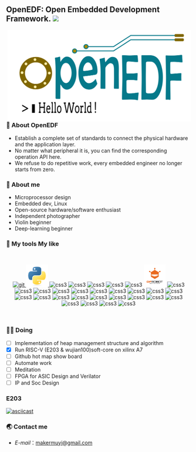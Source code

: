 ## OpenEDF: Open Embedded Development Framework. <img src="https://github.com/rajput2107/rajput2107/blob/master/Assets/Developer.gif" width="64px"/> 
<img src="https://github.com/OpenEDF/openedf/blob/master/matrial/logo/OpenEDF.png" min-width="500px" max-width="500px" width="500px" align="right" alt="OpenEDF logo">

### 🌄 About OpenEDF
- Establish a complete set of  standards to connect the physical hardware and the application layer.
- No matter what peripheral it is, you can find the corresponding operation API here.
- We refuse to do repetitive work, every embedded engineer no longer starts from zero.

### 👦 About me
- Microprocessor design 
- Embedded dev, Linux
- Open-source hardware/software enthusiast
- Independent photographer
- Violin beginner
- Deep-learning beginner

### 🚀 My tools My like
<br>
<p align="center" margin="100px">
<a href="https://git-scm.com/" target="_blank"> <img src="https://www.vectorlogo.zone/logos/git-scm/git-scm-icon.svg" alt="git" width="60" height="60"/> </a>
<a href="https://docs.python.org/3/" target="_blank"> <img src="https://raw.githubusercontent.com/devicons/devicon/master/icons/python/python-original.svg" alt="nodejs" padding="10px" width="60" height="60"/> </a>
<img src="https://www.vectorlogo.zone/logos/linux/linux-icon.svg" alt="css3" padding="10px"  width="60" height="60"/>
<img src="https://www.vectorlogo.zone/logos/getpostman/getpostman-icon.svg" alt="css3" padding="10px" width="60" height="60"/>
<img src="https://www.vectorlogo.zone/logos/arduino/arduino-icon.svg" alt="css3" padding="10px" width="60" height="60"/>
<img src="https://logodix.com/logo/1589425.gif" alt="css3" padding="10px" width="70" height="60"/>
<img src="https://beagleboard.org/static/images/logos/logo/beagleboard-embedded/beaglebaord-embedded.svg" alt="css3" padding="10px" width="60" height="60"/> 
<img src="https://github.com/OpenEDF/openedf/blob/master/matrial/like-logo/dfrobot.png" alt="css3" padding="10px" width="60" height="60"/>
<img src="https://www.vectorlogo.zone/logos/gnu/gnu-icon.svg" alt="css3" padding="10px" width="60" height="60"/>
<img src="https://upload.wikimedia.org/wikipedia/commons/f/fd/Open-source-hardware-logo.svg" alt="css3" padding="10px" width="60" height="60"/>
<img src="https://llvm.org/img/DragonMedium.png" alt="css3" padding="10px" width="60" height="60"/>
<img src="https://www.vectorlogo.zone/logos/opencv/opencv-icon.svg" alt="css3" padding="10px" width="60" height="60"/>
<img src="https://www.vectorlogo.zone/logos/raspberrypi/raspberrypi-icon.svg" alt="css3" padding="10px" width="60" height="60"/>
<img src="https://upload.wikimedia.org/wikipedia/commons/9/9a/RISC-V-logo.svg" alt="css3" padding="10px" width="120" height="60"/>
<img src="https://www.vectorlogo.zone/logos/github/github-icon.svg" alt="css3" padding="10px" width="60" height="60"/>
<img src="https://www.vectorlogo.zone/logos/nvidia/nvidia-icon.svg" alt="css3" padding="10px" width="60" height="60"/>
<img src="https://www.vectorlogo.zone/logos/tensorflow/tensorflow-icon.svg" alt="css3" padding="10px" width="60" height="60"/>
<img src="https://www.vectorlogo.zone/logos/ubuntu/ubuntu-icon.svg" alt="css3" padding="10px" width="60" height="60"/>
<img src="https://www.vectorlogo.zone/logos/vim/vim-icon.svg" alt="css3" padding="10px" width="60" height="60"/>
<img src="https://www.vectorlogo.zone/logos/nasa/nasa-icon.svg" alt="css3" padding="10px" width="60" height="60"/>
<img src="https://www.vectorlogo.zone/logos/particleio/particleio-icon.svg" alt="css3" padding="10px" width="60" height="60"/>
<img src="https://www.vectorlogo.zone/logos/visualstudio_code/visualstudio_code-icon.svg" alt="css3" padding="10px" width="60" height="60"/>
<img src="https://www.vectorlogo.zone/logos/wikipedia/wikipedia-icon.svg" alt="css3" padding="10px" width="60" height="60"/>
<img src="https://www.vectorlogo.zone/logos/cmake/cmake-icon.svg" alt="css3" padding="10px" width="60" height="60"/>
<img src="https://www.vectorlogo.zone/logos/jupyter/jupyter-icon.svg" alt="css3" padding="10px" width="60" height="60"/>
<img src="https://www.vectorlogo.zone/logos/onnxai/onnxai-icon.svg" alt="css3" padding="10px" width="60" height="60"/>
<img src="https://www.vectorlogo.zone/logos/oreilly/oreilly-icon.svg" alt="css3" padding="10px" width="60" height="60"/>
<img src="https://upload.wikimedia.org/wikipedia/commons/c/cb/Processing_2021_logo.svg" alt="css3" padding="10px" width="60" height="60"/>
<img src="https://upload.wikimedia.org/wikipedia/commons/e/e3/SCons.png" alt="css3" padding="10px" width="150" height="60"/>
<img src="https://upload.wikimedia.org/wikipedia/en/9/93/Verilator_logo.png" alt="css3" padding="10px" width="70" height="60"/>
<img src="https://upload.wikimedia.org/wikipedia/commons/a/a7/MicroPython_new_logo.svg" alt="css3" padding="10px" width="60" height="60"/>
</p>
<br>

### 🏃‍♂️ Doing
- [ ] Implementation of heap management structure and algorithm
- [x] Run RISC-V (E203 & wujian100)soft-core on xilinx A7
- [ ] Github hot map show board
- [ ] Automate work
- [ ] Meditation
- [ ] FPGA for ASIC Design and Verilator
- [ ] IP and Soc Design

### E203
[![asciicast](https://asciinema.org/a/476742.svg)](https://asciinema.org/a/476742)

### 🌏 Contact me
- *E-mail*：makermuyi@gmail.com
